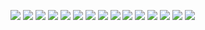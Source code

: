 ![](sinatra.001.jpg)
![](sinatra.002.jpg)
![](sinatra.003.jpg)
![](sinatra.004.jpg)
![](sinatra.005.jpg)
![](sinatra.006.jpg)
![](sinatra.007.jpg)
![](sinatra.008.jpg)
![](sinatra.009.jpg)
![](sinatra.010.jpg)
![](sinatra.011.jpg)
![](sinatra.012.jpg)
![](sinatra.013.jpg)
![](sinatra.014.jpg)
![](sinatra.015.jpg)
